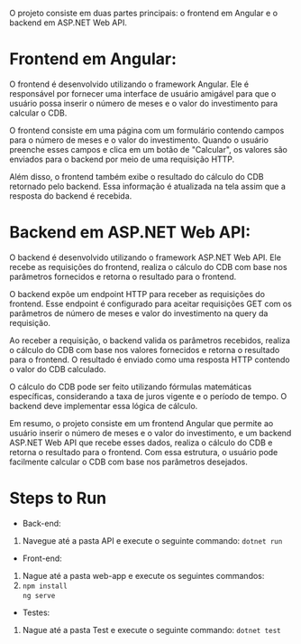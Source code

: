 O projeto consiste em duas partes principais: o frontend em Angular e o backend em ASP.NET Web API.

# Frontend em Angular:
O frontend é desenvolvido utilizando o framework Angular. Ele é responsável por fornecer uma interface de usuário amigável para que o usuário possa inserir o número de meses e o valor do investimento para calcular o CDB.

O frontend consiste em uma página com um formulário contendo campos para o número de meses e o valor do investimento. Quando o usuário preenche esses campos e clica em um botão de "Calcular", os valores são enviados para o backend por meio de uma requisição HTTP.

Além disso, o frontend também exibe o resultado do cálculo do CDB retornado pelo backend. Essa informação é atualizada na tela assim que a resposta do backend é recebida.

# Backend em ASP.NET Web API:
O backend é desenvolvido utilizando o framework ASP.NET Web API. Ele recebe as requisições do frontend, realiza o cálculo do CDB com base nos parâmetros fornecidos e retorna o resultado para o frontend.

O backend expõe um endpoint HTTP para receber as requisições do frontend. Esse endpoint é configurado para aceitar requisições GET com os parâmetros de número de meses e valor do investimento na query da requisição.

Ao receber a requisição, o backend valida os parâmetros recebidos, realiza o cálculo do CDB com base nos valores fornecidos e retorna o resultado para o frontend. O resultado é enviado como uma resposta HTTP contendo o valor do CDB calculado.

O cálculo do CDB pode ser feito utilizando fórmulas matemáticas específicas, considerando a taxa de juros vigente e o período de tempo. O backend deve implementar essa lógica de cálculo.

Em resumo, o projeto consiste em um frontend Angular que permite ao usuário inserir o número de meses e o valor do investimento, e um backend ASP.NET Web API que recebe esses dados, realiza o cálculo do CDB e retorna o resultado para o frontend. Com essa estrutura, o usuário pode facilmente calcular o CDB com base nos parâmetros desejados.

# Steps to Run
- Back-end:
 1. Navegue até a pasta API e execute o seguinte commando:
``` dotnet run ```

- Front-end:
 1. Nague até a pasta web-app e execute os seguintes commandos:
 2. ```npm install``` <br/> ``` ng serve ```
 
- Testes:
 1. Nague até a pasta Test  e execute o seguinte commando:
 ``` dotnet test ```
